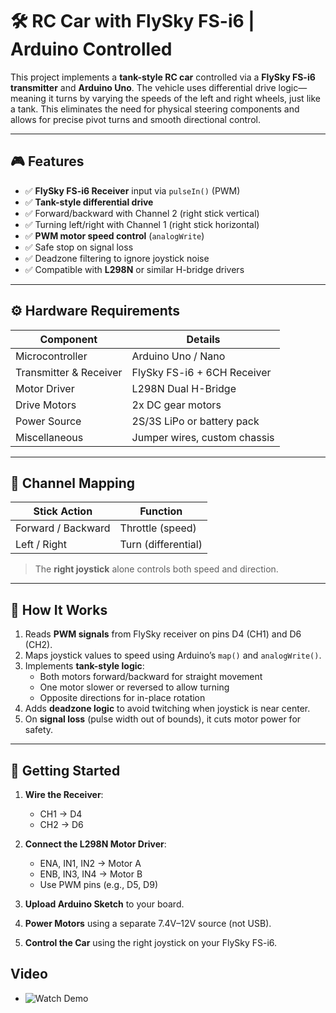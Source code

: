 # 🛠️ RC Car with FlySky FS-i6 | Arduino Controlled

This project implements a **tank-style RC car** controlled via a **FlySky FS-i6 transmitter** and **Arduino Uno**. The vehicle uses differential drive logic—meaning it turns by varying the speeds of the left and right wheels, just like a tank. This eliminates the need for physical steering components and allows for precise pivot turns and smooth directional control.

---

## 🎮 Features

- ✅ **FlySky FS-i6 Receiver** input via `pulseIn()` (PWM)
- ✅ **Tank-style differential drive**
- ✅ Forward/backward with Channel 2 (right stick vertical)
- ✅ Turning left/right with Channel 1 (right stick horizontal)
- ✅ **PWM motor speed control** (`analogWrite`)
- ✅ Safe stop on signal loss
- ✅ Deadzone filtering to ignore joystick noise
- ✅ Compatible with **L298N** or similar H-bridge drivers

---

## ⚙️ Hardware Requirements

| Component             | Details                             |
|----------------------|-------------------------------------|
| Microcontroller       | Arduino Uno / Nano                 |
| Transmitter & Receiver| FlySky FS-i6 + 6CH Receiver        |
| Motor Driver          | L298N Dual H-Bridge                |
| Drive Motors          | 2x DC gear motors                  |
| Power Source          | 2S/3S LiPo or battery pack         |
| Miscellaneous         | Jumper wires, custom chassis       |

---

## 📡 Channel Mapping

| Stick Action        | Function            |
|---------------------|---------------------|
| Forward / Backward  | Throttle (speed)    |
| Left / Right        | Turn (differential) |

> The **right joystick** alone controls both speed and direction.

---

## 🧠 How It Works

1. Reads **PWM signals** from FlySky receiver on pins D4 (CH1) and D6 (CH2).
2. Maps joystick values to speed using Arduino’s `map()` and `analogWrite()`.
3. Implements **tank-style logic**:
   - Both motors forward/backward for straight movement
   - One motor slower or reversed to allow turning
   - Opposite directions for in-place rotation
4. Adds **deadzone logic** to avoid twitching when joystick is near center.
5. On **signal loss** (pulse width out of bounds), it cuts motor power for safety.

---

## 🚀 Getting Started

1. **Wire the Receiver**:
   - CH1 → D4
   - CH2 → D6

2. **Connect the L298N Motor Driver**:
   - ENA, IN1, IN2 → Motor A
   - ENB, IN3, IN4 → Motor B
   - Use PWM pins (e.g., D5, D9)

3. **Upload Arduino Sketch** to your board.

4. **Power Motors** using a separate 7.4V–12V source (not USB).

5. **Control the Car** using the right joystick on your FlySky FS-i6.


## Video

- ![Watch Demo](https://drive.google.com/file/d/1MseBLSsVP5M2Rwaa5-f8mhz3zf7QtKl4/view?usp=sharing)


